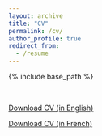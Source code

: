 ```yaml
---
layout: archive
title: "CV"
permalink: /cv/
author_profile: true
redirect_from:
  - /resume
---
```


{% include base_path %}

<br>

<a href="/files/CV.pdf" download="CV_Claire_Alestra.pdf">Download CV (in English)</a>

<a href="/files/CV_fr.pdf" download="CV_Claire_Alestra_fr.pdf">Download CV (in French)</a>
